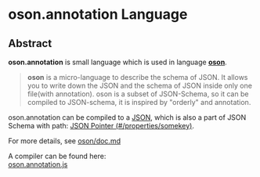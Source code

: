__oson.annotation__ Language      
==========      
      
Abstract      
--------     
__oson.annotation__ is small language which is used in language [__oson__](https://github.com/sstshenshutao/oson).   
      
>__oson__ is a micro-language to describe the schema of JSON. It allows you to write down the JSON and the schema of JSON inside only one file(with annotation). oson is a subset of JSON-Schema, so it can be compiled to JSON-schema, it is inspired by "orderly" and annotation.      
      
  
oson.annotation can be compiled to a [JSON](https://www.json.org/json-zh.html), which is also a part of JSON Schema with path: [JSON Pointer (#/properties/somekey)](https://tools.ietf.org/html/rfc6901).  
      
For more details, see [oson/doc.md](https://github.com/sstshenshutao/oson/blob/master/doc.md)  
  
A compiler can be found here:  
[oson.annotation.js](https://github.com/sstshenshutao/oson.annotation.js)
